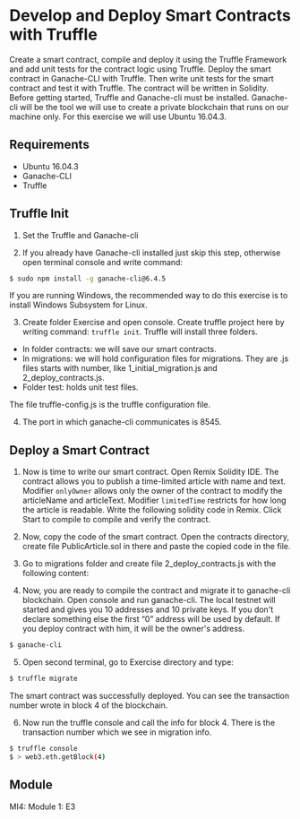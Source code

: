 # Develop and Deploy Smart Contracts with Truffle
Create a smart contract, compile and deploy it using the Truffle Framework and add unit tests for the contract logic using Truffle. Deploy the smart contract in Ganache-CLI with Truffle. Then write unit tests for the smart contract and test it with Truffle. The contract will be written in Solidity. Before getting started, Truffle and Ganache-cli must be installed. Ganache-cli will be the tool we will use to create a private blockchain that runs on our machine only. 
For this exercise we will use Ubuntu 16.04.3.

## Requirements
*  Ubuntu 16.04.3
* Ganache-CLI
* Truffle

## Truffle Init
1.	Set the Truffle and Ganache-cli

2.	If you already have Ganache-cli installed just skip this step, otherwise open terminal console and write command:
```bash
$ sudo npm install -g ganache-cli@6.4.5
```
If you are running Windows, the recommended way to do this exercise is to install Windows Subsystem for Linux.

3.	Create folder Exercise and open console. Create truffle project here by writing command: `truffle init`. Truffle will install three folders. 
*	In folder contracts: we will save our smart contracts. 
*	In migrations: we will hold configuration files for migrations. They are .js files starts with number, like 1_initial_migration.js and 2_deploy_contracts.js.
*	Folder test: holds unit test files.

The file truffle-config.js is the truffle configuration file.

4. The port in which ganache-cli communicates is 8545. 
 
## Deploy a Smart Contract

1.	Now is time to write our smart contract. Open Remix Solidity IDE. The contract allows you to publish a time-limited article with name and text. Modifier `onlyOwner` allows only the owner of the contract to modify the articleName and articleText. Modifier `limitedTime` restricts for how long the article is readable. Write the following solidity code in Remix. Click Start to compile to compile and verify the contract.
 
2.	Now, copy the code of the smart contract. Open the contracts directory, create file PublicArticle.sol in there and pastе the copied code in the file.
 
3.	Go to migrations folder and create file 2_deploy_contracts.js with the following content:
 
4.	Now, you are ready to compile the contract and migrate it to ganache-cli blockchain. Open console and run ganache-cli. The local testnet will started and gives you 10 addresses and 10 private keys. If you don't declare something else the first “0” address will be used by default. If you deploy contract with him, it will be the owner's address.
```bash
$ ganache-cli
```
 
5.	Open second terminal, go to Exercise directory and type:
```bash
$ truffle migrate
```
The smart contract was successfully deployed. You can see the transaction number wrote in block 4 of the blockchain.

6.	Now run the truffle console and call the info for block 4.  There is the transaction number which we see in migration info.
```bash
$ truffle console
$ > web3.eth.getBlock(4)
```

## Module
MI4: Module 1: E3
